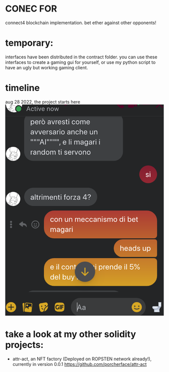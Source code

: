 # CONEC FOR

connect4 blockchain implementation. bet ether against other opponents!

# temporary:
interfaces have been distributed in the contract folder.
you can use these interfaces to create a gaming gui for yourself, or use my python script to have an ugly but working gaming client.

# timeline

aug 28 2022, the project starts here
![first-chat](/doc/idea_chat.png)


# take a look at my other solidity projects:

 - attr-act, an NFT factory (Deployed on ROPSTEN network already!), currently in version 0.0.1
 https://github.com/porcherface/attr-act
